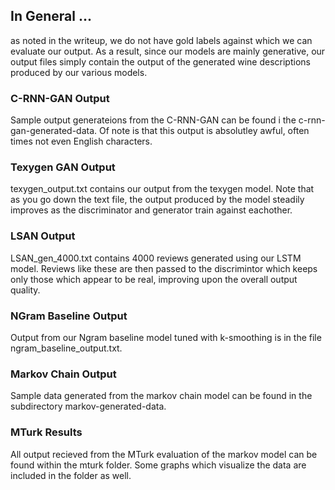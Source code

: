 ## In General ...
as noted in the writeup, we do not have gold labels against which we can evaluate our output. As a result, since our models are mainly generative, our output files simply contain the output of the generated wine descriptions produced by our various models.

### C-RNN-GAN Output
Sample output generateions from the C-RNN-GAN can be found i the c-rnn-gan-generated-data. Of note is that this output is absolutley awful, often times not even English characters.

### Texygen GAN Output
texygen_output.txt contains our output from the texygen model. Note that as you go down the text file, the output produced by the model steadily improves as the discriminator and generator train against eachother.

### LSAN Output
LSAN_gen_4000.txt contains 4000 reviews generated using our LSTM model. Reviews like these are then passed to the discrimintor which keeps only those which appear to be real, improving upon the overall output quality.

### NGram Baseline Output
Output from our Ngram baseline model tuned with k-smoothing is in the file ngram_baseline_output.txt.

### Markov Chain Output
Sample data generated from the markov chain model can be found in the subdirectory markov-generated-data.

### MTurk Results
All output recieved from the MTurk evaluation of the markov model can be found within the mturk folder. Some graphs which visualize the data are included in the folder as well.

